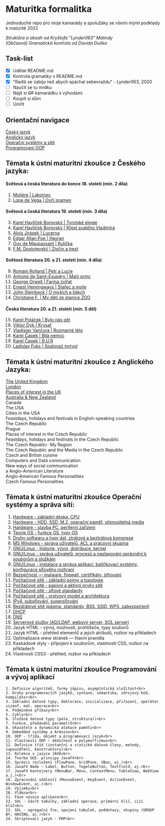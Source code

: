 # Maturitka formalitka
Jednoduché repo pro moje kamarády a spolužáky se všemi mými podklady k maturitě 2022<br>

*Struktůra a obsah od Kryštofa "Lynder063" Malindy*<br>
*(Občasná) Gramatická kontrola od Davida Duška*

## Task-list
- [x] Udělat README.md
- [x] Kontrola gramatiky v README.md
- [x] "Radši se zabiju než abych spáchal sebevraždu" - Lynder063, 2020
- [ ] Naučit se tu mrdku
- [ ] Najít si ~~GF~~ kamarádku s výhodami
- [ ] Koupit si dům
- [ ] Umřít

## Orientační navigace
  [Český jazyk](#témata-k-ústní-maturitní-zkoušce-z-českého-jazyka)<br>
  [Anglický jazyk](#témata-k-ústní-maturitní-zkoušce-z-českého-jazyka)<br>
  [Operační systémy a sítě](#témata-k-ústní-maturitní-zkoušce-operační-systémy-a-správa-sítí)<br>
  [Programovaní OOP](#témata-k-ústní-maturitní-zkoušce-programování-a-vývoj-aplikací)<br>

## Témata k ústní maturitní zkoušce z Českého jazyka:

#### Světová a česká literatura do konce 18. století (min. 2 díla)
   1. [Moliére | Lakomec](cestina/lakomec.md)<br>
   2. [Lope de Vega | Ovčí pramen](cestina/ovci_pramen.md)<br>

#### Světová a česká literatura 19. století (min. 3 díla)

  3. [Karel Havlíček Borovský | Tyrolské elegie](cestina/tyrolske_elegie.md)<br>
  4. [Karel Havlíček Borovský | Křest svatého Vladimíra](cestina/kres_sv_vladimira.md)<br>
  5. [Alois Jirásek | Lucerna](cestina/lucerna.md)<br>
  6. [Edgar Allan Poe | Havran](cestina/havran.md)<br>
  7. [Guy de Maupassant | Kulička](cestina/kulicka.md)<br>
  8. [F.M. Dostojevskij | Zločin a trest](cestina/zlocin_a_trest.md)<br>

#### Světová literatura 20. a 21. století (min. 4 díla)

  9. [Romain Rolland | Petr a Lucie](cestina/petr_a_lucie.md)<br>
  10. [Antoine de Saint-Exupéry | Malý princ](cestina/maly_princ.md)<br>
  11. [George Orwell | Farma zvířat](cestina/farma_zvirat.md)<br>
  12. [Ernest Hemingways | Stařec a moře](cestina/starec_a_more.md)<br>
  13. [John Steinbeck | O myších a lidech](cestina/o_mysich_a_lidech.md)<br>
  14. [Christiane F. | My děti ze stanice ZOO](cestina/my_deti_ze_stanice_zoo.md)<br>


#### Česká literatura 20. a 21. století (min. 5 děl)
  15. [Karel Poláček | Bylo nás pět](cestina/bylo_nas_pet.md)<br>
  16. [Viktor Dyk | Krysař](cestina/krysar.md)<br>
  17. [Vladislav Vančura | Rozmarné léto](cestina/rozmarne_leto.md)<br>
  18. [Karel Čapek | Bilá nemoc](cestina/bila_nemoc.md)<br>
  19. [Karel Čapek | R.U.R](cestina/r_u_r.md)<br>
  20. [Ladislav Fuks | Spalovač mrtvol](cestina/spalovac_mrtvol.md)<br>


## Témata k ústní maturitní zkoušce z Anglického Jazyka:
   [The United Kingdom](anglictina/the_united_kingdom.md)<br>
   [London](anglictina/london.md)<br>
   [Places of interest in the UK](anglictina/places_of_interest_in_the_uk.md)<br>
   [Australia & New Zealand](anglictina/australia_and_new_zealand.md)<br>
   Canada<br>
   The USA<br>
   Cities in the USA<br>
   Feastdays, holidays and festivals in English-speaking countries<br>
   The Czech Republic<br>
   Prague<br>
   Places of interest in the Czech Republic<br>
   Feastdays, holidays and festivals in the Czech Republic<br>
   The Czech Republic- My Region<br>
   The Czech Republic and the Media in the Czech Republic<br>
   Czech and British cuisine<br>
   Computers and Data communication<br>
   New ways of social communication<br>a
   Anglo-American Literature<br>
   Anglo-American Famous Personalities<br>
   Czech Famous Personalities<br>



## Témata k ústní maturitní zkoušce Operační systémy a správa sítí:

  1. [Hardware - základní deska, CPU](site/hardware_zakladni_deska_cpu.md)<br>
  2. [Hardware - HDD, SSD, M.2, operační paměť, přenositelná media](site/hardware_hdd_ssd_m2_operacni_pamet_prenositelna_media.md)<br>
  3. [Hardware - stavba PC, periferní zařízení](site/hardware_stavba_pc_periferni_zarizeni.md)<br>
  4. [Teorie OS - funkce OS, typy OS](site/teorie_funkce_typy_os.md)<br>
  5. [Druhy softwaru a typy dat, ztrátová a beztrátová komprese](site/druhy_softwaru_a_typy_dat_ztrátova_a_beztratova_komprese.md)<br>
  6. [MS Windows - správa uživatelů, ACL a pracovní skupina](site/ms_windows_sprava_uživatelu_acl_a_pracovni_skupina.md)<br>
  7. [GNU/Linux - historie, vývoj, distribuce, kernel](site/linux_historie_vyvoj_distribuce_kernel.md)<br>
  8. [GNU/Linux - správa uživatelů, procesů a nastavování oprávnění k souborům a složkám](site/linux_sprava_proces_nastavovani_soubry_slozky.md)<br>
  9. [GNU/Linux - instalace a správa aplikací, balíčkovací systémy, konfigurace síťového rozhraní](site/linux_instalace_sys_conf_roz.md)<br>
  10. [Bezpečnost — malware, firewall, certifikáty, šifrování](site/bezpecnost.md)<br>
  11. [Počítačové sítě - základní pojmy a topologie](site/site_zakl.md)<br>
  12. [Počítačové sítě - pasivní a aktivní prvky sítě](site/site_pas_ak_prv.md)<br>
  13. [Počítačové sítě - síťové standardy](site/site_standart.md)<br>
  14. [Počítačové sítě - vrstvový model a architektura](site/site_mode_archi.md)<br>
  15. [IPv4, subsíťování, supersíťování](site/ipv_4.md)<br>
  16. [Bezdrátové sítě (pásma, standardy, BSS, SSID, WPS, zabezpečení)](site/bezdrat.md)<br>
  17. [DHCP](site/dhcp.md)<br>
  18. [DNS](site/dns.md)<br>
  19. [Serverové služby (AD/LDAP, webový server, SOL server)](site/server_sluzby.md)<br>
  20. Jazyk HTML - vývoj, možnosti, prohlížeče, typy souborů<br>
  21. Jazyk HTML - přehled elementů a jejich atributů, rozbor na příkladech<br>
  22. Optimalizace www stránek — hlavní pravidla<br>
  23. Kaskádové styly - připojení k souborům, vlastnosti CSS, rozbor na příkladech<br>
  24. Vlastnosti CSS3 - přehled, rozbor na příkladech<br>



## Témata k ústní maturitní zkoušce Programování a vývoj aplikací
    1. Definice algoritmů, formy zápisu, asymptotická složitost<br>
    2. Druhy programovacích jazyků, syntaxe, sémantika, zdrojový kód, kompilátor<br>
    3. Základní datové typy, deklarace, inicializace, přiřazení, operátor sizeof, mat. operace<br>
    4. Podmíněné příkazy<br>
    5. Cykly<br>
    6. Složené datové typy (pole, struktura))<br>
    7. Funkce, předávání parametrů<br>
    8. Ukazatele a dynamická alokace paměti<br>
    9. Embedded systémy a Arduino<br>
    10. OOP - třída, objekt a programovací jazyk<br>
    11. Vlastnosti OOP — dědičnost a polymorfismus<br>
    12. Definice tříd (instanční a statické datové členy, metody, zapouzdření, konstruktory)<br>
    13. Kolekce v jazyce JAVA<br>
    14. Tvorba GUI- principy JavaFX<br>
    15. Správci rozložení (FlowPane, GridPane, VBox, aj.)<br>
    16. JavaFX Node — Label, Button, TogeleButton, Textfield, aj.<br>
    17. JavaFX kontejnery (MenuBar, Menu, ContextMenu, TableView, WebView a.j.)<br>
    18. Zpracování událostí (MouseEvent, KeyEvent, ActionEvent, WindowEvent, aj.)<br>
    19. Výjimky<br>
    20. Vlákna<br>
    21. Fáze vývoje aplikace<br>
    22. SOL - návrh tabulky, základní operace, primární klíč, cizí klíč<br>
    23. SOL - agregační fce, spojení tabulek, poddotazy, skupiny (GROUP BY, HAVING, aj.)<br>
    24. Skriptovací jazyk - PHP<br>
